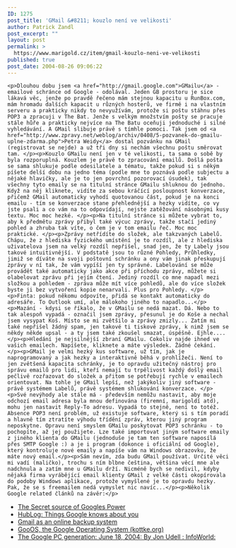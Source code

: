 ```yaml
---
ID: 1275
post_title: 'GMail &#8211; kouzlo není ve velikosti'
author: Patrick Zandl
post_excerpt: ""
layout: post
permalink: >
  https://www.marigold.cz/item/gmail-kouzlo-neni-ve-velikosti
published: true
post_date: 2004-08-26 09:06:22
---
```

	<p>Dlouhou dobu jsem <a href="http://gmail.google.com">GMailu</a> - emailové schránce od Google - odolával. Jeden GB prostoru je sice lákavá věc, jenže po pravdě řečeno mám stejnou kapacitu u RunBox.com, mám hromadu dalších kapacit u různých hosterů, ve firmě i na vlastním serveru a prakticky nikdy to nevyužívám, protože si poštu stáhnu přes POP3 a zpracuji v The Bat. Jenže s velkým množstvím pošty se pracuje stále hůře a prakticky nejvíce na The Batu oceňuji jednoduché i silné vyhledávání. A GMail slibuje právě s tímhle pomoci. Tak jsem od <a href="http://www.zpravy.net/weblog/archiv/0408/5-pozvanek-do-gmailu-uplne-zdarma.php">Petra Weidy</a> dostal pozvánku na GMail (registrovat se nejde) a už tři dny si nechám všechnu poštu směrovat tam. </p><p>Kouzlo GMailu není jen v té velikosti, ta sama o sobě by byla rozporuplná. Kouzlem je právě to zpracování emailů. Došlá pošta se sama shlukuje podle odesilatele a tématu, takže pokud si s někým píšete delší dobu na jedno téma (podle mne to poznává podle subjectu a nějaké hlavičky, ale je to jen povrchní pozorovací úsudek), tak všechny tyto emaily se na titulní stránce GMailu shluknou do jednoho. Když na něj kliknete, vidíte za sebou kráčící posloupnost konverzace, přičemž GMail automaticky vyhodí quotovanou část, pokud je na konci emailu - tím se konverzace stane přehlednější a hezky vidíte, co vy jste psali a co vám na to odpovídají, nejste zatěžování násobnými kusy textu. Moc moc hezké. </p><p>Na titulní stránce si můžete vybrat to, aby k předmětu zprávy přibyl také výcuc zprávy, takže stačí jediný pohled a zhruba tak víte, o čem je v tom emailu řeč. Moc moc praktické. </p><p>Zprávy netřídíte do složek, ale takzvaných Labelů. Chápu, že z hlediska fyzického umístění je to rozdíl, ale z hlediska uživatelova jsem na velký rozdíl nepřišel, snad jen, že ty Labely jsou takové intuitivnější. V podstatě jsou to různé Pohledy, Průhledky, jimiž se díváte na svoji poštovní schránku a ony vám jinak přeskupují zprávy v ní tak, že vám vypíší jen ty správné. Labelování se může provádět také automaticky jako akce při příchodu zprávy, můžete si olabelovat zprávu při jejím čtení. Jediný rozdíl co mne napadl mezi složkou a pohledem - zpráva může mít více pohledů, ale do více složek byste ji bez vytvoření kopie nenarvali. Plus pro Pohledy. </p><p>Finta: pokud někomu odpovíte, přidá se kontakt automaticky do adresáře. To Outlook umí, ale málokoho jiného to napadlo...</p><p>Mazání - kdysi se říkalo, že v GMailu se nedá mazat. Dá. Nebo to tak alespoň vypadá - označil jsem zprávy, přesunul je do Koše a nechal jsem vysypat Koš. Místo se mi zvětšilo a zprávy zmizly... Zatím mi také nepřišel žádný spam, jen takové ti tiskové zprávy, k nimž jsem se někdy někde upsal - a ty jsem také zkoušel smazat, úspěšně. Ejhle....</p><p>Hledání je nejsilnější zbraní GMailu. Cokoliv najde ihned ve vašich emailech. Napíšete, kliknete a máte výsledek. Žádné čekání. </p><p>GMail je velmi hezký kus software, už tím, jak je naprogramovaný a jak hezky a interaktivně běhá v prohlížeči. Není to jen zvětšená kapacita schránky, je to opravdu užitečný nástroj pro správu emailů pro lidi, kteří nemají tu trpělivost každý došlý email pečlivě rozřazovat do složek a přitom se potřebují rychle v emailech orientovat. Na tohle je GMail lepší, než jakýkoliv jiný software - právě systémem Labelů, právě systémem shlukování konverzace. </p><p>Své nevýhody ale stále má - především nemůžu nastavit, aby moje odchozí email adresa byla mnou definována (firemní, marigoldí atd), mohu jen nastavit Reply-To adresu. Vypadá to stejně, není to totéž. Absence POP3 není problém, už existuje software, který si s tím poradí a hlavně tím ztratíte výhodu třídění zpráv, kterou jiný program neposkytne. Opravu není smyslem GMailu poskytovat POP3 schránku - to pochopíte, až jej použijete. Lze také importovat jiným software emaily z jiného klienta do GMailu (jednoduše je tam ten software naposílá přes SMTP Google :) a je i program (dokonce i oficiální od Google), který kontroluje nové emaily a napíše vám na Windows obrazovku, že máte nový email.</p><p>Sám nevím, zda budu GMail používat. Určité věci mi vadí (maličko), trochu s ním blbne čeština, většina věcí mne ale nadchnula a zatím mne u GMailu drží. Nicméně bych se nedivil, kdyby nějaká firma vyrábějící email klienty GMail z velké části okopírovala do podoby Windows aplikace, protože vymyšlené je to opravdu hezky. Pak, že se s freemailem nedá vymyslet nic navíc...</p><p>Několik Google related článků na závěr:</p>
<ul>
<li><a href="http://blog.topix.net/archives/000016.html">The Secret source of Googles Power</a></li>
	<li><a class="delLink" href="http://hublog.hubmed.org/archives/000942.html">HubLog: Things Google knows about you</a> </li>
	<li><a class="delLink" href="http://ilia.ws/archives/15_Gmail_as_an_online_backup_system.html">Gmail as an online backup system</a></li>
	<li><a class="delLink" href="http://www.kottke.org/04/04/google-operating-system">GooOS, the Google Operating System (kottke.org)</a> </li>
	<li><a class="delLink" href="http://www.infoworld.com/article/04/06/18/25OPstrategic_1.html">The Google PC generation: June 18, 2004: By Jon Udell : InfoWorld:</a> </li>
</ul>